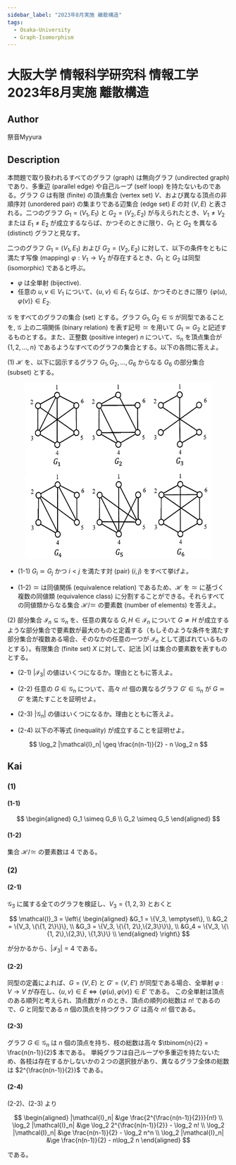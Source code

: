 ```yaml
---
sidebar_label: "2023年8月実施 離散構造"
tags:
  - Osaka-University
  - Graph-Isomorphism
---
```

# 大阪大学 情報科学研究科 情報工学 2023年8月実施 離散構造

## **Author**
祭音Myyura

## **Description**
本問題で取り扱われるすべてのグラフ (graph) は無向グラフ (undirected graph) であり、多重辺 (parallel edge) や自己ループ (self loop) を持たないものである。グラフ $G$ は有限 (finite) の頂点集合 (vertex set) $V$、および異なる頂点の非順序対 (unordered pair) の集まりである辺集合 (edge set) $E$ の対 $(V, E)$ と表される。二つのグラフ $G_1 = (V_1, E_1)$ と $G_2 = (V_2, E_2)$ が与えられたとき、$V_1 \neq V_2$ または $E_1 \neq E_2$ が成立するならば、かつそのときに限り、$G_1$ と $G_2$ を異なる (distinct) グラフと見なす。

二つのグラフ $G_1 = (V_1, E_1)$ および $G_2 = (V_2, E_2)$ に対して、以下の条件をともに満たす写像 (mapping) $\varphi: V_1 \rightarrow V_2$ が存在するとき、$G_1$ と $G_2$ は同型 (isomorphic) であると呼ぶ。

- $\varphi$ は全単射 (bijective).
- 任意の $u, v \in V_1$ について、$\{u, v\} \in E_1$ ならば、かつそのときに限り $\{\varphi(u), \varphi(v)\} \in E_2$.

$\mathcal{G}$ をすべてのグラフの集合 (set) とする。グラフ $G_1, G_2 \in \mathcal{G}$ が同型であることを, $\mathcal{G}$ 上の二項関係 (binary relation) を表す記号 $\simeq$ を用いて $G_1 \simeq G_2$ と記述するものとする。また、正整数 (positive integer) $n$ について、$\mathcal{G}_n$ を頂点集合が $\{1, 2, \dots, n\}$ であるようなすべてのグラフの集合とする。以下の各問に答えよ。

(1) $\mathcal{H}$ を、以下に図示するグラフ $G_1, G_2, \dots, G_6$ からなる $G_6$ の部分集合 (subset) とする。

<figure style="text-align:center;">
  <img src="https://raw.githubusercontent.com/Myyura/the_kai_project_assets/main/kakomonn/osaka_university/IST/ie_2024_discrete_mathematics_p1.png" width="475" height="400" alt=""/>
</figure>

- (1-1) $G_i \simeq G_j$ かつ $i < j$ を満たす対 (pair) $(i, j)$ をすべて挙げよ。

- (1-2) $\simeq$ は同値関係 (equivalence relation) であるため、$\mathcal{H}$ を $\simeq$ に基づく複数の同値類 (equivalence class) に分割することができる。それらすべての同値類からなる集合 $\mathcal{H}/\simeq$ の要素数 (number of elements) を答えよ。

(2) 部分集合 $\mathcal{I}_n \subseteq \mathcal{G}_n$ を、任意の異なる $G, H \in \mathcal{I}_n$ について $G \not\simeq H$ が成立するような部分集合で要素数が最大のものと定義する（もしそのような条件を満たす部分集合が複数ある場合、そのなかの任意の一つが $\mathcal{I}_n$ として選ばれているものとする）。有限集合 (finite set) $X$ に対して、記法 $|X|$ は集合の要素数を表すものとする。

- (2-1) $|\mathcal{I}_3|$ の値はいくつになるか。理由とともに答えよ。

- (2-2) 任意の $G \in \mathcal{G}_n$ について、高々 $n!$ 個の異なるグラフ $G' \in \mathcal{G}_n$ が $G \simeq G'$ を満たすことを証明せよ。

- (2-3) $|\mathcal{G}_n|$ の値はいくつになるか。理由とともに答えよ。

- (2-4) 以下の不等式 (inequality) が成立することを証明せよ。

$$
\log_2 |\mathcal{I}_n| \geq \frac{n(n-1)}{2} - n \log_2 n
$$

## **Kai**
### (1)
#### (1-1)

$$
\begin{aligned}
G_1 \simeq G_6 \\
G_2 \simeq G_5
\end{aligned}
$$

#### (1-2)
集合 $\mathcal{H}/\simeq$ の要素数は $4$ である。

### (2)
#### (2-1)
$\mathcal{G}_3$ に属する全てのグラフを検証し、$V_3 = \{1, 2, 3\}$ とおくと

$$
\mathcal{I}_3 = \left\{
    \begin{aligned}
    &G_1 = \{V_3, \emptyset\}, \\
    &G_2 = \{V_3, \{\{1, 2\}\}\}, \\
    &G_3 = \{V_3, \{\{1, 2\},\{2,3\}\}\}, \\
    &G_4 = \{V_3, \{\{1, 2\},\{2,3\}, \{1,3\}\} \\
    \end{aligned}
\right\}
$$

が分かるから、$|\mathcal{I}_3| = 4$ である。

#### (2-2)
同型の定義によれば、$G = (V, E)$ と $G' = (V, E')$ が同型である場合、全単射 $\varphi: V \to V$ が存在し、$\{u, v\} \in E \iff \{\varphi(u), \varphi(v)\} \in E'$ である。
この全単射は頂点のある順列と考えられ、頂点数が $n$ のとき、頂点の順列の総数は $n!$ であるので、$G$ と同型である $n$ 個の頂点を持つグラフ $G'$ は高々 $n!$ 個である。

#### (2-3)
グラフ $G \in \mathcal{G}_n$ は $n$ 個の頂点を持ち、枝の総数は高々 $\tbinom{n}{2} = \frac{n(n-1)}{2}$ 本である。
単純グラフは自己ループや多重辺を持たないため、各枝は存在するかしないかの２つの選択肢があり、異なるグラフ全体の総数は $2^{\frac{n(n-1)}{2}}$ である。

#### (2-4)
(2-2)、(2-3) より

$$
\begin{aligned}
|\mathcal{I}_n| &\ge \frac{2^{\frac{n(n-1)}{2}}}{n!} \\
\log_2 |\mathcal{I}_n| &\ge \log_2 2^{\frac{n(n-1)}{2}} - \log_2 n! \\
\log_2 |\mathcal{I}_n| &\ge \frac{n(n-1)}{2} - \log_2 n^n \\
\log_2 |\mathcal{I}_n| &\ge \frac{n(n-1)}{2} - n\log_2 n
\end{aligned}
$$

である。